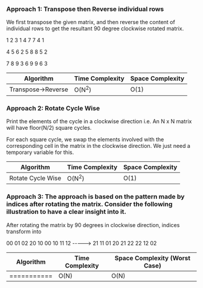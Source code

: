 ### Approach 1: Transpose then Reverse individual rows

We first transpose the given matrix, and then reverse the content of individual rows to get the resultant 90 degree clockwise rotated matrix.


1  2  3         1  4  7            7  4  1

4  5  6         2  5  8            8  5  2

7  8  9         3  6  9            9  6  3



| Algorithm              | Time Complexity   | Space Complexity  |
|----------------------- | ----------------- | ----------------- |
| Transpose->Reverse     | O(N<sup>2</sup>)  | O(1)              |

### Approach 2: Rotate Cycle Wise

Print the elements of the cycle in a clockwise direction i.e. An N x N matrix will have floor(N/2) square cycles.

For each square cycle, we swap the elements involved with the corresponding cell in the matrix in the clockwise direction. We just need a temporary variable for this.

| Algorithm              | Time Complexity   | Space Complexity |
|----------------------- | ----------------- | ---------------- |
| Rotate Cycle Wise | O(N<sup>2</sup>)  | O(1)             |


### Approach 3: The approach is based on the pattern made by indices after rotating the matrix. Consider the following illustration to have a clear insight into it.

After rotating the matrix by 90 degrees in clockwise direction, indices transform into

00 01 02         20 10 00
10 11 12 ----->  21 11 01
20 21 22         22 12 02


| Algorithm       | Time Complexity          | Space Complexity (Worst Case) |
|---------------- | ------------------------ | ----------------------------- |
| ===========     | O(N)                     | O(N)                          |
